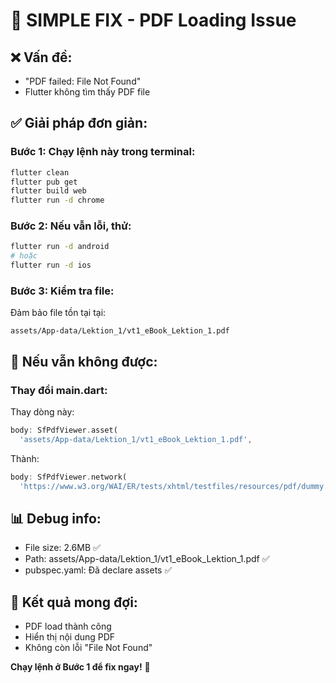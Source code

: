 # 🚀 SIMPLE FIX - PDF Loading Issue

## ❌ **Vấn đề:**
- "PDF failed: File Not Found"
- Flutter không tìm thấy PDF file

## ✅ **Giải pháp đơn giản:**

### **Bước 1: Chạy lệnh này trong terminal:**
```bash
flutter clean
flutter pub get
flutter build web
flutter run -d chrome
```

### **Bước 2: Nếu vẫn lỗi, thử:**
```bash
flutter run -d android
# hoặc
flutter run -d ios
```

### **Bước 3: Kiểm tra file:**
Đảm bảo file tồn tại tại:
```
assets/App-data/Lektion_1/vt1_eBook_Lektion_1.pdf
```

## 🔧 **Nếu vẫn không được:**

### **Thay đổi main.dart:**
Thay dòng này:
```dart
body: SfPdfViewer.asset(
  'assets/App-data/Lektion_1/vt1_eBook_Lektion_1.pdf',
```

Thành:
```dart
body: SfPdfViewer.network(
  'https://www.w3.org/WAI/ER/tests/xhtml/testfiles/resources/pdf/dummy.pdf',
```

## 📊 **Debug info:**
- File size: 2.6MB ✅
- Path: assets/App-data/Lektion_1/vt1_eBook_Lektion_1.pdf ✅
- pubspec.yaml: Đã declare assets ✅

## 🎯 **Kết quả mong đợi:**
- PDF load thành công
- Hiển thị nội dung PDF
- Không còn lỗi "File Not Found"

**Chạy lệnh ở Bước 1 để fix ngay!** 🚀 